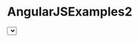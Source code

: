 # AngularJSExamples2


<select id="getStuff" resultMap="kyc">
		SELECT * FROM test_tasks;
	</select>
	<resultMap id="kyc" type="Runbook">
		<result property = "id" column = "task_id"/>
		<collection property="tasks" ofType="Task">
			<result property = "attribute" column = "attribute"/>
			<result property = "activity" column = "activity"/>
		</collection>
	</resultMap>
